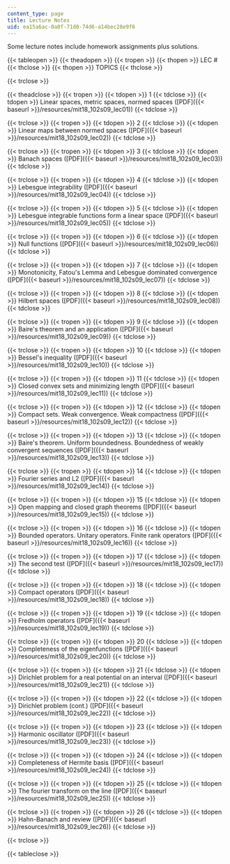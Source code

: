 ```yaml
---
content_type: page
title: Lecture Notes
uid: ea15a6ac-0a0f-71d0-74d6-a14bec28e9f6
---
```


Some lecture notes include homework assignments plus solutions.

{{< tableopen >}}
{{< theadopen >}}
{{< tropen >}}
{{< thopen >}}
LEC #
{{< thclose >}}
{{< thopen >}}
TOPICS
{{< thclose >}}

{{< trclose >}}

{{< theadclose >}}
{{< tropen >}}
{{< tdopen >}}
1
{{< tdclose >}}
{{< tdopen >}}
Linear spaces, metric spaces, normed spaces ([PDF]({{< baseurl >}}/resources/mit18_102s09_lec01))
{{< tdclose >}}

{{< trclose >}}
{{< tropen >}}
{{< tdopen >}}
2
{{< tdclose >}}
{{< tdopen >}}
Linear maps between normed spaces ([PDF]({{< baseurl >}}/resources/mit18_102s09_lec02))
{{< tdclose >}}

{{< trclose >}}
{{< tropen >}}
{{< tdopen >}}
3
{{< tdclose >}}
{{< tdopen >}}
Banach spaces ([PDF]({{< baseurl >}}/resources/mit18_102s09_lec03))
{{< tdclose >}}

{{< trclose >}}
{{< tropen >}}
{{< tdopen >}}
4
{{< tdclose >}}
{{< tdopen >}}
Lebesgue integrability ([PDF]({{< baseurl >}}/resources/mit18_102s09_lec04))
{{< tdclose >}}

{{< trclose >}}
{{< tropen >}}
{{< tdopen >}}
5
{{< tdclose >}}
{{< tdopen >}}
Lebesgue integrable functions form a linear space ([PDF]({{< baseurl >}}/resources/mit18_102s09_lec05))
{{< tdclose >}}

{{< trclose >}}
{{< tropen >}}
{{< tdopen >}}
6
{{< tdclose >}}
{{< tdopen >}}
Null functions ([PDF]({{< baseurl >}}/resources/mit18_102s09_lec06))
{{< tdclose >}}

{{< trclose >}}
{{< tropen >}}
{{< tdopen >}}
7
{{< tdclose >}}
{{< tdopen >}}
Monotonicity, Fatou's Lemma and Lebesgue dominated convergence ([PDF]({{< baseurl >}}/resources/mit18_102s09_lec07))
{{< tdclose >}}

{{< trclose >}}
{{< tropen >}}
{{< tdopen >}}
8
{{< tdclose >}}
{{< tdopen >}}
Hilbert spaces ([PDF]({{< baseurl >}}/resources/mit18_102s09_lec08))
{{< tdclose >}}

{{< trclose >}}
{{< tropen >}}
{{< tdopen >}}
9
{{< tdclose >}}
{{< tdopen >}}
Baire's theorem and an application ([PDF]({{< baseurl >}}/resources/mit18_102s09_lec09))
{{< tdclose >}}

{{< trclose >}}
{{< tropen >}}
{{< tdopen >}}
10
{{< tdclose >}}
{{< tdopen >}}
Bessel's inequality ([PDF]({{< baseurl >}}/resources/mit18_102s09_lec10))
{{< tdclose >}}

{{< trclose >}}
{{< tropen >}}
{{< tdopen >}}
11
{{< tdclose >}}
{{< tdopen >}}
Closed convex sets and minimizing length ([PDF]({{< baseurl >}}/resources/mit18_102s09_lec11))
{{< tdclose >}}

{{< trclose >}}
{{< tropen >}}
{{< tdopen >}}
12
{{< tdclose >}}
{{< tdopen >}}
Compact sets. Weak convergence. Weak compactness ([PDF]({{< baseurl >}}/resources/mit18_102s09_lec12))
{{< tdclose >}}

{{< trclose >}}
{{< tropen >}}
{{< tdopen >}}
13
{{< tdclose >}}
{{< tdopen >}}
Baire's theorem. Uniform boundedness. Boundedness of weakly convergent sequences ([PDF]({{< baseurl >}}/resources/mit18_102s09_lec13))
{{< tdclose >}}

{{< trclose >}}
{{< tropen >}}
{{< tdopen >}}
14
{{< tdclose >}}
{{< tdopen >}}
Fourier series and L2 ([PDF]({{< baseurl >}}/resources/mit18_102s09_lec14))
{{< tdclose >}}

{{< trclose >}}
{{< tropen >}}
{{< tdopen >}}
15
{{< tdclose >}}
{{< tdopen >}}
Open mapping and closed graph theorems ([PDF]({{< baseurl >}}/resources/mit18_102s09_lec15))
{{< tdclose >}}

{{< trclose >}}
{{< tropen >}}
{{< tdopen >}}
16
{{< tdclose >}}
{{< tdopen >}}
Bounded operators. Unitary operators. Finite rank operators ([PDF]({{< baseurl >}}/resources/mit18_102s09_lec16))
{{< tdclose >}}

{{< trclose >}}
{{< tropen >}}
{{< tdopen >}}
17
{{< tdclose >}}
{{< tdopen >}}
The second test ([PDF]({{< baseurl >}}/resources/mit18_102s09_lec17))
{{< tdclose >}}

{{< trclose >}}
{{< tropen >}}
{{< tdopen >}}
18
{{< tdclose >}}
{{< tdopen >}}
Compact operators ([PDF]({{< baseurl >}}/resources/mit18_102s09_lec18))
{{< tdclose >}}

{{< trclose >}}
{{< tropen >}}
{{< tdopen >}}
19
{{< tdclose >}}
{{< tdopen >}}
Fredholm operators ([PDF]({{< baseurl >}}/resources/mit18_102s09_lec19))
{{< tdclose >}}

{{< trclose >}}
{{< tropen >}}
{{< tdopen >}}
20
{{< tdclose >}}
{{< tdopen >}}
Completeness of the eigenfunctions ([PDF]({{< baseurl >}}/resources/mit18_102s09_lec20))
{{< tdclose >}}

{{< trclose >}}
{{< tropen >}}
{{< tdopen >}}
21
{{< tdclose >}}
{{< tdopen >}}
Dirichlet problem for a real potential on an interval ([PDF]({{< baseurl >}}/resources/mit18_102s09_lec21))
{{< tdclose >}}

{{< trclose >}}
{{< tropen >}}
{{< tdopen >}}
22
{{< tdclose >}}
{{< tdopen >}}
Dirichlet problem (cont.) ([PDF]({{< baseurl >}}/resources/mit18_102s09_lec22))
{{< tdclose >}}

{{< trclose >}}
{{< tropen >}}
{{< tdopen >}}
23
{{< tdclose >}}
{{< tdopen >}}
Harmonic oscillator ([PDF]({{< baseurl >}}/resources/mit18_102s09_lec23))
{{< tdclose >}}

{{< trclose >}}
{{< tropen >}}
{{< tdopen >}}
24
{{< tdclose >}}
{{< tdopen >}}
Completeness of Hermite basis ([PDF]({{< baseurl >}}/resources/mit18_102s09_lec24))
{{< tdclose >}}

{{< trclose >}}
{{< tropen >}}
{{< tdopen >}}
25
{{< tdclose >}}
{{< tdopen >}}
The fourier transform on the line ([PDF]({{< baseurl >}}/resources/mit18_102s09_lec25))
{{< tdclose >}}

{{< trclose >}}
{{< tropen >}}
{{< tdopen >}}
26
{{< tdclose >}}
{{< tdopen >}}
Hahn-Banach and review ([PDF]({{< baseurl >}}/resources/mit18_102s09_lec26))
{{< tdclose >}}

{{< trclose >}}

{{< tableclose >}}